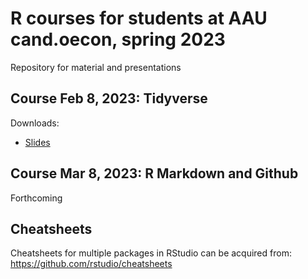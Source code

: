 # R courses for students at AAU cand.oecon, spring 2023
Repository for material and presentations

## Course Feb 8, 2023: Tidyverse
Downloads:
- [Slides](https://github.com/emma-pedersen/Rcourses-spring-2023/raw/main/Kursus-08022023.pdf)


## Course Mar 8, 2023: R Markdown and Github
Forthcoming



## Cheatsheets
Cheatsheets for multiple packages in RStudio can be acquired from:
https://github.com/rstudio/cheatsheets
